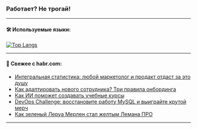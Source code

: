 ### Работает? Не трогай!

---
<!--
#### 🛠️ Technical stack:

![Java](https://img.shields.io/badge/Java-informational?logo=Oracle&style=flat&logoColor=white&color=FF4500)
![Kotlin](https://img.shields.io/badge/Kotlin-informational?logo=Kotlin&style=flat&logoColor=white&color=774D97)
![TS](https://img.shields.io/badge/TypeScript-informational?logo=typeScript&style=flat&logoColor=black&color=017acc)
![Python](https://img.shields.io/badge/Python-informational?logo=Python&style=flat&logoColor=black&color=ffdd54) <br>
![Spring](https://img.shields.io/badge/Spring-informational?logo=Spring&style=flat&logoColor=white&color=6DB33F) 
![SpringBoot](https://img.shields.io/badge/SpringBoot-informational?logo=SpringBoot&style=flat&logoColor=white&color=6DB33F)
![Nest](https://img.shields.io/badge/NestJS-informational?logo=NestJS&style=flat&logoColor=white&color=E0234E) 
![NodeJS](https://img.shields.io/badge/NodeJS-informational?logo=node.js&style=flat&logoColor=white&color=70A760)<br>
![PostgreSQL](https://img.shields.io/badge/PostgreSQL-informational?logo=PostgreSQL&style=flat&logoColor=white&color=DAA520)
![MongoDB](https://img.shields.io/badge/MongoDB-informational?logo=MongoDB&style=flat&logoColor=white&color=870000)
![Apache](https://img.shields.io/badge/Apache-informational?logo=apache&style=flat&logoColor=white&color=f74e28)

___ 
-->

#### 🛠️ Используемые языки:

[![Top Langs](https://github-readme-stats-u2qms2cxw-advtsettinggmailcoms-projects.vercel.app/api/top-langs/?username=zloylis&langs_count=10&hide_title=true&title_color=e6edf3&size_weight=0.5&count_weight=0.5&layout=compact&hide_progress=true&hide_border=true&theme=dracula)](https://github.com/zloylis)

<!---


####  :octocat:&nbsp;&nbsp; Статистика:

![GitHub stats](https://github-readme-stats-u2qms2cxw-advtsettinggmailcoms-projects.vercel.app/api?username=zloylis&show_icons=true&hide_border=true&theme=dracula&title_color=e6edf3&include_all_commits=true&count_private=true&hide_rank=false&hide_title=true&rank_icon=github)
-->
---

#### 💬 Свежее с habr.com:

<!-- BLOG-POST-LIST:START -->
- [Интегральная статистика: любой маркетолог и продакт отдаст за это душу](https://habr.com/ru/articles/849672/?utm_source=habrahabr&utm_medium=rss&utm_campaign=849672)
- [Как адаптировать нового сотрудника? Три правила онбординга](https://habr.com/ru/companies/pgk/articles/848736/?utm_source=habrahabr&utm_medium=rss&utm_campaign=848736)
- [Как ИИ поможет создавать учебные курсы](https://habr.com/ru/companies/spbifmo/articles/849656/?utm_source=habrahabr&utm_medium=rss&utm_campaign=849656)
- [DevOps Challenge: восстановите работу MySQL и выиграйте крутой мерч](https://habr.com/ru/companies/kts/articles/849604/?utm_source=habrahabr&utm_medium=rss&utm_campaign=849604)
- [Как зеленый Леруа Мерлен стал желтым Лемана ПРО](https://habr.com/ru/companies/leroy_merlin/articles/836820/?utm_source=habrahabr&utm_medium=rss&utm_campaign=836820)
<!-- BLOG-POST-LIST:END -->

---
